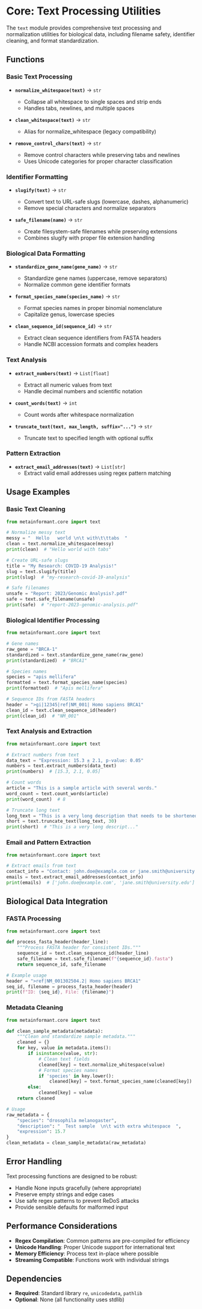 # Core: Text Processing Utilities

The `text` module provides comprehensive text processing and normalization utilities for biological data, including filename safety, identifier cleaning, and format standardization.

## Functions

### Basic Text Processing
- **`normalize_whitespace(text)`** → `str`
  - Collapse all whitespace to single spaces and strip ends
  - Handles tabs, newlines, and multiple spaces

- **`clean_whitespace(text)`** → `str`
  - Alias for normalize_whitespace (legacy compatibility)

- **`remove_control_chars(text)`** → `str`
  - Remove control characters while preserving tabs and newlines
  - Uses Unicode categories for proper character classification

### Identifier Formatting
- **`slugify(text)`** → `str`
  - Convert text to URL-safe slugs (lowercase, dashes, alphanumeric)
  - Remove special characters and normalize separators

- **`safe_filename(name)`** → `str`
  - Create filesystem-safe filenames while preserving extensions
  - Combines slugify with proper file extension handling

### Biological Data Formatting
- **`standardize_gene_name(gene_name)`** → `str`
  - Standardize gene names (uppercase, remove separators)
  - Normalize common gene identifier formats

- **`format_species_name(species_name)`** → `str`
  - Format species names in proper binomial nomenclature
  - Capitalize genus, lowercase species

- **`clean_sequence_id(sequence_id)`** → `str`
  - Extract clean sequence identifiers from FASTA headers
  - Handle NCBI accession formats and complex headers

### Text Analysis
- **`extract_numbers(text)`** → `List[float]`
  - Extract all numeric values from text
  - Handle decimal numbers and scientific notation

- **`count_words(text)`** → `int`
  - Count words after whitespace normalization

- **`truncate_text(text, max_length, suffix="...")`** → `str`
  - Truncate text to specified length with optional suffix

### Pattern Extraction
- **`extract_email_addresses(text)`** → `List[str]`
  - Extract valid email addresses using regex pattern matching

## Usage Examples

### Basic Text Cleaning
```python
from metainformant.core import text

# Normalize messy text
messy = "  Hello   world \n\t with\t\ttabs  "
clean = text.normalize_whitespace(messy)
print(clean)  # "Hello world with tabs"

# Create URL-safe slugs
title = "My Research: COVID-19 Analysis!"
slug = text.slugify(title)
print(slug)  # "my-research-covid-19-analysis"

# Safe filenames
unsafe = "Report: 2023/Genomic Analysis?.pdf"
safe = text.safe_filename(unsafe)
print(safe)  # "report-2023-genomic-analysis.pdf"
```

### Biological Identifier Processing
```python
from metainformant.core import text

# Gene names
raw_gene = "BRCA-1"
standardized = text.standardize_gene_name(raw_gene)
print(standardized)  # "BRCA1"

# Species names
species = "apis mellifera"
formatted = text.format_species_name(species)
print(formatted)  # "Apis mellifera"

# Sequence IDs from FASTA headers
header = ">gi|12345|ref|NM_001| Homo sapiens BRCA1"
clean_id = text.clean_sequence_id(header)
print(clean_id)  # "NM_001"
```

### Text Analysis and Extraction
```python
from metainformant.core import text

# Extract numbers from text
data_text = "Expression: 15.3 ± 2.1, p-value: 0.05"
numbers = text.extract_numbers(data_text)
print(numbers)  # [15.3, 2.1, 0.05]

# Count words
article = "This is a sample article with several words."
word_count = text.count_words(article)
print(word_count)  # 8

# Truncate long text
long_text = "This is a very long description that needs to be shortened for display"
short = text.truncate_text(long_text, 30)
print(short)  # "This is a very long descript..."
```

### Email and Pattern Extraction
```python
from metainformant.core import text

# Extract emails from text
contact_info = "Contact: john.doe@example.com or jane.smith@university.edu"
emails = text.extract_email_addresses(contact_info)
print(emails)  # ['john.doe@example.com', 'jane.smith@university.edu']
```

## Biological Data Integration

### FASTA Processing
```python
from metainformant.core import text

def process_fasta_header(header_line):
    """Process FASTA header for consistent IDs."""
    sequence_id = text.clean_sequence_id(header_line)
    safe_filename = text.safe_filename(f"{sequence_id}.fasta")
    return sequence_id, safe_filename

# Example usage
header = ">ref|NM_001302504.2| Homo sapiens BRCA1"
seq_id, filename = process_fasta_header(header)
print(f"ID: {seq_id}, File: {filename}")
```

### Metadata Cleaning
```python
from metainformant.core import text

def clean_sample_metadata(metadata):
    """Clean and standardize sample metadata."""
    cleaned = {}
    for key, value in metadata.items():
        if isinstance(value, str):
            # Clean text fields
            cleaned[key] = text.normalize_whitespace(value)
            # Format species names
            if 'species' in key.lower():
                cleaned[key] = text.format_species_name(cleaned[key])
        else:
            cleaned[key] = value
    return cleaned

# Usage
raw_metadata = {
    "species": "drosophila melanogaster",
    "description": "  Test sample  \n\t with extra whitespace  ",
    "expression": 15.7
}
clean_metadata = clean_sample_metadata(raw_metadata)
```

## Error Handling

Text processing functions are designed to be robust:
- Handle None inputs gracefully (where appropriate)
- Preserve empty strings and edge cases
- Use safe regex patterns to prevent ReDoS attacks
- Provide sensible defaults for malformed input

## Performance Considerations

- **Regex Compilation**: Common patterns are pre-compiled for efficiency
- **Unicode Handling**: Proper Unicode support for international text
- **Memory Efficiency**: Process text in-place where possible
- **Streaming Compatible**: Functions work with individual strings

## Dependencies

- **Required**: Standard library `re`, `unicodedata`, `pathlib`
- **Optional**: None (all functionality uses stdlib)
